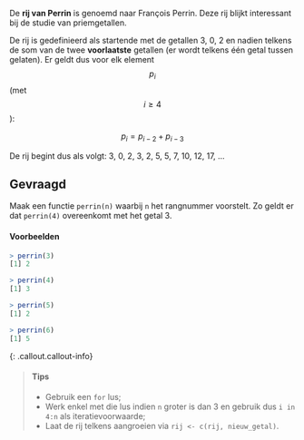 De **rij van Perrin** is genoemd naar François Perrin. Deze rij blijkt interessant bij de studie van priemgetallen.

De rij is gedefinieerd als startende met de getallen 3, 0, 2 en nadien telkens de som van de twee **voorlaatste** getallen (er wordt telkens één getal tussen gelaten). Er geldt dus voor elk element $$p_i$$ (met $$i \geqslant 4 $$):

$$
  p_i = p_{i-2} + p_{i-3}
$$

De rij begint dus als volgt: 3, 0, 2, 3, 2, 5, 5, 7, 10, 12, 17, ...

## Gevraagd

Maak een functie `perrin(n)` waarbij `n` het rangnummer voorstelt. Zo geldt er dat `perrin(4)` overeenkomt met het getal 3.

#### Voorbeelden

```R
> perrin(3)
[1] 2
```

```R
> perrin(4)
[1] 3
```

```R
> perrin(5)
[1] 2
```

```R
> perrin(6)
[1] 5
```

{: .callout.callout-info}
>#### Tips
>
> - Gebruik een `for` lus;
> - Werk enkel met die lus indien `n` groter is dan 3 en gebruik dus `i in 4:n` als iteratievoorwaarde;
> - Laat de rij telkens aangroeien via `rij <- c(rij, nieuw_getal)`.